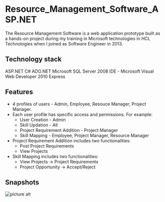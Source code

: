 # Resource_Management_Software_ASP.NET
The Resource Management Software is a web application prototype built as a hands-on project during my training in Microsoft technologies in HCL Technologies when I joined as Software Engineer in 2013.

## Technology stack
ASP.NET
C#
ADO.NET
Microsoft SQL Server 2008
IDE - Microsoft Visual Web Developer 2010 Express

## Features
* 4 profiles of users - Admin, Employee, Resouce Manager, Project Manager.
* Each user profile has specific access and permissions. For example:
  * User Creation - Admin
  * Skill Updation - All
  * Project Requirement Addition - Project Manager
  * Skill Mapping - Employee, Project Manager, Resource Manager
* Project Requirement Addition includes two functionalities:
  * Post Project Requirements
  * View Projects
* Skill Mapping includes two functionalities:
  * View Projects -> Project Requirements
  * Project Opportunity -> Accept/Reject
  
## Snapshots

![picture alt](https://drive.google.com/drive/u/0/folders/0B2vZxa1iG3MLdkFjMmYwR3B0Rzg "Login Screen")

